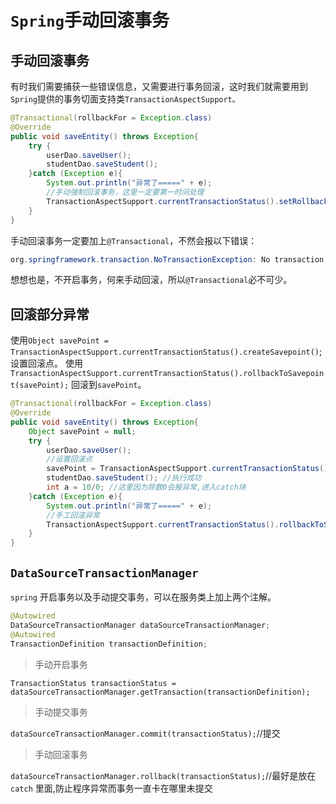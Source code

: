 # `Spring`手动回滚事务

## 手动回滚事务

有时我们需要捕获一些错误信息，又需要进行事务回滚，这时我们就需要用到`Spring`提供的事务切面支持类`TransactionAspectSupport。`

```java
@Transactional(rollbackFor = Exception.class)
@Override
public void saveEntity() throws Exception{
    try {
        userDao.saveUser();
        studentDao.saveStudent();
    }catch (Exception e){
        System.out.println("异常了=====" + e);
        //手动强制回滚事务，这里一定要第一时间处理
        TransactionAspectSupport.currentTransactionStatus().setRollbackOnly();
    }
}
```
手动回滚事务一定要加上`@Transactional`，不然会报以下错误：
```java
org.springframework.transaction.NoTransactionException: No transaction aspect-managed TransactionStatus in scope
```
想想也是，不开启事务，何来手动回滚，所以`@Transactional`必不可少。


## 回滚部分异常

使用`Object savePoint = TransactionAspectSupport.currentTransactionStatus().createSavepoint()`; 设置回滚点。
使用`TransactionAspectSupport.currentTransactionStatus().rollbackToSavepoint(savePoint);` 回滚到`savePoint`。

```java
@Transactional(rollbackFor = Exception.class)
@Override
public void saveEntity() throws Exception{
    Object savePoint = null;
    try {
        userDao.saveUser();
        //设置回滚点
        savePoint = TransactionAspectSupport.currentTransactionStatus().createSavepoint();
        studentDao.saveStudent(); //执行成功
        int a = 10/0; //这里因为除数0会报异常,进入catch块
    }catch (Exception e){
        System.out.println("异常了=====" + e);
        //手工回滚异常
        TransactionAspectSupport.currentTransactionStatus().rollbackToSavepoint(savePoint);
    }
}
```

## `DataSourceTransactionManager`

`spring` 开启事务以及手动提交事务，可以在服务类上加上两个注解。
```java
@Autowired
DataSourceTransactionManager dataSourceTransactionManager;
@Autowired
TransactionDefinition transactionDefinition;
```
> 手动开启事务

`TransactionStatus transactionStatus = dataSourceTransactionManager.getTransaction(transactionDefinition);`

> 手动提交事务

`dataSourceTransactionManager.commit(transactionStatus);`//提交

> 手动回滚事务

`dataSourceTransactionManager.rollback(transactionStatus);`//最好是放在`catch` 里面,防止程序异常而事务一直卡在哪里未提交



